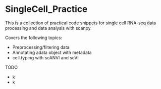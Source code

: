# SingleCell_Practice

This is a collection of practical code snippets for single cell RNA-seq data 
processing and data analysis with scanpy.

Covers the following topics:

* Preprocessing/filtering data
* Annotating adata object with metadata
* cell typing with scANVI and scVI


TODO 
* k
* k 
